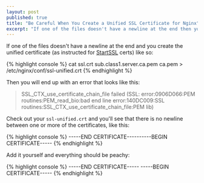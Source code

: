 ```yaml
---
layout: post
published: true
title: "Be Careful When You Create a Unified SSL Certificate for Nginx"
excerpt: "If one of the files doesn't have a newline at the end then you will run into an error."
---
```


If one of the files doesn't have a newline at the end and you create the unified certificate (as instructed for [StartSSL][startssl-instructions] certs) like so:

{% highlight console %}
cat ssl.crt sub.class1.server.ca.pem ca.pem > /etc/nginx/conf/ssl-unified.crt
{% endhighlight %}

Then you will end up with an error that looks like this:

> SSL_CTX_use_certificate_chain_file failed (SSL: error:0906D066:PEM routines:PEM_read_bio:bad end line error:140DC009:SSL routines:SSL_CTX_use_certificate_chain_file:PEM lib)

Check out your `ssl-unified.crt` and you'll see that there is no newline between one or more of the certificates, like this:

{% highlight console %}
-----END CERTIFICATE----------BEGIN CERTIFICATE-----
{% endhighlight %}

Add it yourself and everything should be peachy:

{% highlight console %}
-----END CERTIFICATE-----
-----BEGIN CERTIFICATE-----
{% endhighlight %}


[startssl-instructions]:http://www.startssl.com/?app=42

